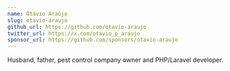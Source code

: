 ```yaml
---
name: Otávio Araújo
slug: otavio-araujo
github_url: https://github.com/otavio-araujo
twitter_url: https://x.com/otavio_p_araujo
sponsor_url: https://github.com/sponsors/otavio-araujo
---
```

Husband, father, pest control company owner and PHP/Laravel developer.
